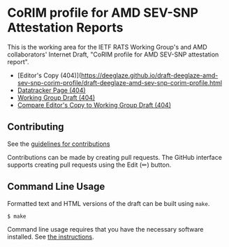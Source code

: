 # CoRIM profile for AMD SEV-SNP Attestation Reports

This is the working area for the IETF RATS Working Group's and AMD collaborators' Internet Draft, "CoRIM profile for AMD SEV-SNP attestation report".

*  [Editor's Copy (404)](https://deeglaze.github.io/draft-deeglaze-amd-sev-snp-corim-profile/draft-deeglaze-amd-sev-snp-corim-profile.html
*  [Datatracker Page (404)](https://datatracker.ietf.org/doc/draft-deeglaze-amd-sev-snp-corim-profile)
*  [Working Group Draft (404)](https://datatracker.ietf.org/doc/html/draft-deeglaze-amd-sev-snp-corim-profile)
*  [Compare Editor's Copy to Working Group Draft (404)](https://deeglaze.github.io/draft-deeglaze-amd-sev-snp-corim-profile.diff)

## Contributing

See the
[guidelines for contributions](https://github.com/deeglaze/draft-deeglaze-amd-sev-snp-corim-profile/blob/main/CONTRIBUTING.md)

Contributions can be made by creating pull requests.
The GitHub interface supports creating pull requests using the Edit (✏) button.


## Command Line Usage

Formatted text and HTML versions of the draft can be built using `make`.

```sh
$ make
```

Command line usage requires that you have the necessary software installed.  See
[the instructions](https://github.com/martinthomson/i-d-template/blob/main/doc/SETUP.md).
